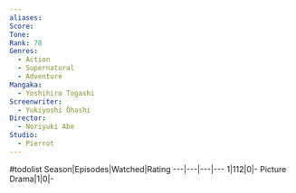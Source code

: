 ```yaml
---
aliases:
Score:
Tone:
Rank: 78
Genres:
  - Action
  - Supernatural
  - Adventure
Mangaka:
  - Yoshihiro Togashi
Screenwriter:
  - Yukiyoshi Ōhashi
Director:
  - Noriyuki Abe
Studio:
  - Pierrot
---
```

#todolist
Season|Episodes|Watched|Rating
---|---|---|---
1|112|0|-
Picture Drama|1|0|-